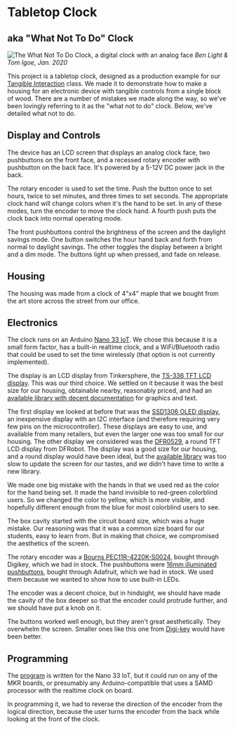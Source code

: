 # Tabletop Clock 
## aka "What Not To Do" Clock

![The What Not To Do Clock, a digital clock with an analog face](what-not-to-do-clock.jpg)
_Ben Light & Tom Igoe, Jan. 2020_

This project is a tabletop clock, designed as a production example for our [Tangible Interaction](https://itp.nyu.edu/classes/tangible-interaction) class. We made it to demonstrate how to make a housing for an electronic device with tangible controls from a single block of wood. There are a number of mistakes we made along the way, so we've been lovingly referring to it as the "what not to do" clock. Below, we've detailed what not to do.

## Display and Controls
The device has an LCD screen that displays an analog clock face, two pushbuttons on the front face, and a recessed rotary encoder with pushbutton on the back face. It's powered by a 5-12V DC power jack in the back. 

The rotary encoder is used to set the time. Push the button once to set hours, twice to set minutes, and three times to set seconds. The appropriate clock hand will change colors when it's the hand to be set. In any of these modes, turn the encoder to move the clock hand. A fourth push puts the clock back into normal operating mode. 

The front pushbuttons control the brightness of the screen and the daylight savings mode. One button switches the hour hand back and forth from normal to daylight savings. The other toggles the display between a bright and a dim mode. The buttons light up when pressed, and fade on release.

## Housing
The housing was made from a clock of 4"x4" maple that we bought from the art store across the street from our office. 

## Electronics
The clock runs on an Arduino [Nano 33 IoT](https://store.arduino.cc/usa/nano-33-iot). We chose this because it is a small form factor, has a built-in realtime clock, and a WiFi/Bluetooth radio that could be used to set the time wirelessly (that option is not currently implemented). 

The display is an LCD display from Tinkersphere, the [TS-336 TFT LCD display](https://tinkersphere.com/arduino-compatible-components/336-tft-lcd-display-22-arduino-compatible.html). This was our third choice. We settled on it because it was the best size for our housing, obtainable nearby, reasonably priced, and had an [available library with decent documentation](https://github.com/Nkawu/TFT_22_ILI9225) for graphics and text. 

The first display we looked at before that was the [SSD1306 OLED display](https://www.amazon.com/SSD1306/s?k=SSD1306), an inexpensive display with an I2C interface (and therefore requiring very few pins on the microcontroller). These displays are easy to use, and available from many retailers, but even the larger one was too small for our housing. The other display we considered was the [DFR0529](https://www.dfrobot.com/product-1794.html?search=DFR0529&description=true), a round TFT LCD display from DFRobot. The display was a good size for our housing, and a round display would have been ideal, but the [available library](https://github.com/DFRobot/DFRobot_ST7687S) was too slow to update the screen for our tastes, and we didn't have time to write a new library.

We made one big mistake with the hands in that we used red as the color for the hand being set. It made the hand invisible to red-green colorblind users. So we changed the color to yellow, which is more visible, and hopefully different enough from the blue for most colorblind users to see.

The box cavity started with the circuit board size, which was a huge mistake. Our reasoning was that it was a common size board for our students, easy to learn from. But in making that choice, we compromised the aesthetics of the screen. 

The rotary encoder was a [Bourns PEC11R-4220K-S0024](https://www.digikey.com/products/en?keywords=PEC11R-4220K-S0024-ND), bought through Digikey, which we had in stock. The pushbuttons were [16mm illuminated pushbuttons](https://www.adafruit.com/product/1477), bought through Adafruit, which we had in stock. We used them because we wanted to show how to use built-in LEDs. 

The encoder was a decent choice, but in hindsight, we should have made the cavity of the box deeper so that the encoder could protrude further, and we should have put a knob on it. 

The buttons worked well enough, but they aren't great aesthetically. They overwhelm the screen. Smaller ones like this one from [Digi-key](https://www.digikey.com/product-detail/en/e-switch/LP1OA1AR/EG4643-ND/1984640) would have been better. 

## Programming

The [program](TabletopClock001) is written for the Nano 33 IoT, but it could run on any of the MKR boards, or presumably any Arduino-compatible that uses a SAMD processor with the realtime clock on board.

In programming it, we had to reverse the direction of the encoder from the logical direction, because the user turns the encoder from the back while looking at the front of the clock.